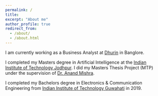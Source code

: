 ```yaml
---
permalink: /
title: 
excerpt: "About me"
author_profile: true
redirect_from: 
  - /about/
  - /about.html
---
```


I am currently working as a Business Analyst at [Dhurin](https://dhurin.in/) in Banglore. 

I completed my Masters degree in Artificial Intelligence at the [Indian Institute of Technology Jodhpur](http://iitj.ac.in/). I did my Masters Thesis Project (MTP) under the supervision of [Dr. Anand Mishra](https://anandmishra22.github.io/). 

I completed my Bachelors degree in Electronics & Communication Engineering from [Indian Institute of Technology Guwahati](https://www.iitg.ac.in/) in 2019.
